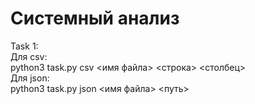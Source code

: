 # Системный анализ

Task 1: <br />
Для csv: <br />
python3 task.py csv <имя файла> <строка> <столбец>
<br />
Для json: <br />
python3 task.py json <имя файла> <путь>
